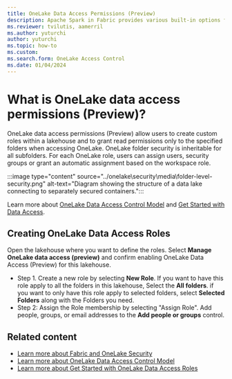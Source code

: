 ```yaml
---
title: OneLake Data Access Permissions (Preview)
description: Apache Spark in Fabric provides various built-in options for visualizing your data, including notebook charts and access to popular open-source libraries.
ms.reviewer: tvilutis, aamerril
ms.author: yuturchi
author: yuturchi
ms.topic: how-to
ms.custom:
ms.search.form: OneLake Access Control
ms.date: 01/04/2024
---
```


# What is OneLake data access permissions (Preview)?

OneLake data access permissions (Preview) allow users to create custom roles within a lakehouse and to grant read permissions only to the specified folders when accessing OneLake. OneLake folder security is inheritable for all subfolders. For each OneLake role, users can assign users, security groups or grant an automatic assignment based on the workspace role.

:::image type="content" source="../onelake\security\media\folder-level-security.png" alt-text="Diagram showing the structure of a data lake connecting to separately secured containers.":::

Learn more about [OneLake Data Access Control Model](../onelake/security/data-access-control-model.md) and [Get Started with Data Access](../onelake/security/get-started-data-access-roles.md).

## Creating OneLake Data Access Roles

Open the lakehouse where you want to define the roles. Select **Manage OneLake data access (preview)** and confirm enabling OneLake Data Access (Preview) for this lakehouse.
- Step 1. Create a new role by selecting **New Role**. If you want to have this role apply to all the folders in this lakehouse, Select the **All folders**. if you want to only have this role apply to selected folders, select **Selected Folders** along with the Folders you need.
- Step 2: Assign the Role membership by selecting "Assign Role". Add people, groups, or email addresses to the **Add people or groups** control.

## Related content

- [Learn more about Fabric and OneLake Security](../onelake/security/fabric-and-onelake-security.md)
- [Learn more about OneLake Data Access Control Model](../onelake/security/data-access-control-model.md) 
- [Learn more about Get Started with OneLake Data Access Roles](../onelake/security/get-started-data-access-roles.md)
